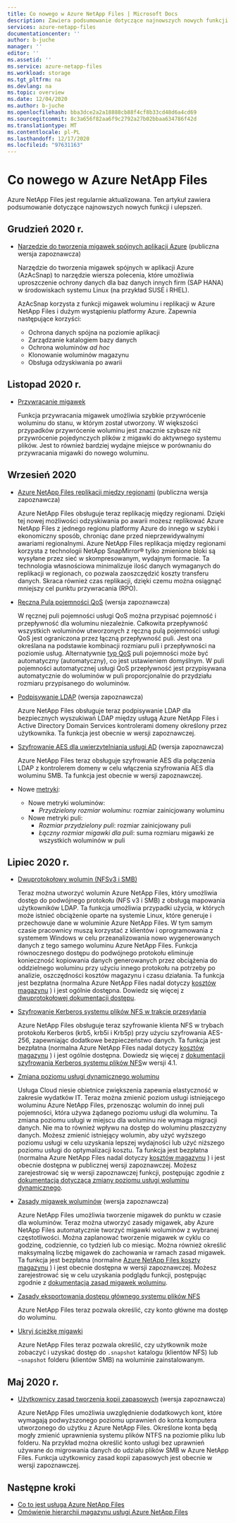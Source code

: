 ```yaml
---
title: Co nowego w Azure NetApp Files | Microsoft Docs
description: Zawiera podsumowanie dotyczące najnowszych nowych funkcji i ulepszeń Azure NetApp Files.
services: azure-netapp-files
documentationcenter: ''
author: b-juche
manager: ''
editor: ''
ms.assetid: ''
ms.service: azure-netapp-files
ms.workload: storage
ms.tgt_pltfrm: na
ms.devlang: na
ms.topic: overview
ms.date: 12/04/2020
ms.author: b-juche
ms.openlocfilehash: bba3dce2a2a18888cb88f4cf8b33cd48d6a4cd69
ms.sourcegitcommit: 8c3a656f82aa6f9c2792a27b02bbaa634786f42d
ms.translationtype: MT
ms.contentlocale: pl-PL
ms.lasthandoff: 12/17/2020
ms.locfileid: "97631163"
---
```

# <a name="whats-new-in-azure-netapp-files"></a>Co nowego w Azure NetApp Files

Azure NetApp Files jest regularnie aktualizowana. Ten artykuł zawiera podsumowanie dotyczące najnowszych nowych funkcji i ulepszeń. 

## <a name="december-2020"></a>Grudzień 2020 r.

* [Narzędzie do tworzenia migawek spójnych aplikacji Azure](azacsnap-introduction.md) (publiczna wersja zapoznawcza)    

    Narzędzie do tworzenia migawek spójnych w aplikacji Azure (AzAcSnap) to narzędzie wiersza polecenia, które umożliwia uproszczenie ochrony danych dla baz danych innych firm (SAP HANA) w środowiskach systemu Linux (na przykład SUSE i RHEL).   

    AzAcSnap korzysta z funkcji migawek woluminu i replikacji w Azure NetApp Files i dużym wystąpieniu platformy Azure. Zapewnia następujące korzyści:

    * Ochrona danych spójna na poziomie aplikacji 
    * Zarządzanie katalogiem bazy danych 
    * Ochrona woluminów *ad hoc* 
    * Klonowanie woluminów magazynu 
    * Obsługa odzyskiwania po awarii 

## <a name="november-2020"></a>Listopad 2020 r.

* [Przywracanie migawek](azure-netapp-files-manage-snapshots.md#revert-a-volume-using-snapshot-revert)

    Funkcja przywracania migawek umożliwia szybkie przywrócenie woluminu do stanu, w którym został utworzony. W większości przypadków przywrócenie woluminu jest znacznie szybsze niż przywrócenie pojedynczych plików z migawki do aktywnego systemu plików. Jest to również bardziej wydajne miejsce w porównaniu do przywracania migawki do nowego woluminu.

## <a name="september-2020"></a>Wrzesień 2020

* [Azure NetApp Files replikacji między regionami](cross-region-replication-introduction.md) (publiczna wersja zapoznawcza)

  Azure NetApp Files obsługuje teraz replikację między regionami. Dzięki tej nowej możliwości odzyskiwania po awarii możesz replikować Azure NetApp Files z jednego regionu platformy Azure do innego w szybki i ekonomiczny sposób, chroniąc dane przed nieprzewidywalnymi awariami regionalnymi. Azure NetApp Files replikacja między regionami korzysta z technologii NetApp SnapMirror® tylko zmienione bloki są wysyłane przez sieć w skompresowanym, wydajnym formacie. Ta technologia własnościowa minimalizuje ilość danych wymaganych do replikacji w regionach, co pozwala zaoszczędzić koszty transferu danych. Skraca również czas replikacji, dzięki czemu można osiągnąć mniejszy cel punktu przywracania (RPO).

* [Ręczna Pula pojemności QoS](manual-qos-capacity-pool-introduction.md) (wersja zapoznawcza)  

    W ręcznej puli pojemności usługi QoS można przypisać pojemność i przepływność dla woluminu niezależnie. Całkowita przepływność wszystkich woluminów utworzonych z ręczną pulą pojemności usługi QoS jest ograniczona przez łączną przepływność puli. Jest ona określana na podstawie kombinacji rozmiaru puli i przepływności na poziomie usług. Alternatywnie [typ QoS](azure-netapp-files-understand-storage-hierarchy.md#qos_types) puli pojemności może być automatyczny (automatyczny), co jest ustawieniem domyślnym. W puli pojemności automatycznej usługi QoS przepływność jest przypisywana automatycznie do woluminów w puli proporcjonalnie do przydziału rozmiaru przypisanego do woluminów.

* [Podpisywanie LDAP](azure-netapp-files-create-volumes-smb.md) (wersja zapoznawcza)   

    Azure NetApp Files obsługuje teraz podpisywanie LDAP dla bezpiecznych wyszukiwań LDAP między usługą Azure NetApp Files i Active Directory Domain Services kontrolerami domeny określony przez użytkownika. Ta funkcja jest obecnie w wersji zapoznawczej.

* [Szyfrowanie AES dla uwierzytelniania usługi AD](azure-netapp-files-create-volumes-smb.md) (wersja zapoznawcza)

    Azure NetApp Files teraz obsługuje szyfrowanie AES dla połączenia LDAP z kontrolerem domeny w celu włączenia szyfrowania AES dla woluminu SMB. Ta funkcja jest obecnie w wersji zapoznawczej. 

* Nowe [metryki](azure-netapp-files-metrics.md):   

    * Nowe metryki woluminów: 
        * *Przydzielony rozmiar woluminu*: rozmiar zainicjowany woluminu
    * Nowe metryki puli: 
        * *Rozmiar przydzielony puli*: rozmiar zainicjowany puli 
        * *Łączny rozmiar migawki dla puli*: suma rozmiaru migawki ze wszystkich woluminów w puli

## <a name="july-2020"></a>Lipiec 2020 r.

* [Dwuprotokołowy wolumin (NFSv3 i SMB)](create-volumes-dual-protocol.md)

    Teraz można utworzyć wolumin Azure NetApp Files, który umożliwia dostęp do podwójnego protokołu (NFS v3 i SMB) z obsługą mapowania użytkowników LDAP. Ta funkcja umożliwia przypadki użycia, w których może istnieć obciążenie oparte na systemie Linux, które generuje i przechowuje dane w woluminie Azure NetApp Files. W tym samym czasie pracownicy muszą korzystać z klientów i oprogramowania z systemem Windows w celu przeanalizowania nowo wygenerowanych danych z tego samego woluminu Azure NetApp Files. Funkcja równoczesnego dostępu do podwójnego protokołu eliminuje konieczność kopiowania danych generowanych przez obciążenia do oddzielnego woluminu przy użyciu innego protokołu na potrzeby po analizie, oszczędności kosztów magazynu i czasu działania. Ta funkcja jest bezpłatna (normalna Azure NetApp Files nadal dotyczy [kosztów magazynu](https://azure.microsoft.com/pricing/details/netapp/) ) i jest ogólnie dostępna. Dowiedz się więcej z [dwuprotokołowej dokumentacji dostępu](create-volumes-dual-protocol.MD).

* [Szyfrowanie Kerberos systemu plików NFS w trakcie przesyłania](configure-kerberos-encryption.MD)

    Azure NetApp Files obsługuje teraz szyfrowanie klienta NFS w trybach protokołu Kerberos (krb5, krb5i i Krb5p) przy użyciu szyfrowania AES-256, zapewniając dodatkowe bezpieczeństwo danych. Ta funkcja jest bezpłatna (normalna Azure NetApp Files nadal dotyczy [kosztów magazynu](https://azure.microsoft.com/pricing/details/netapp/) ) i jest ogólnie dostępna. Dowiedz się więcej z [dokumentacji szyfrowania Kerberos systemu plików NFS](configure-kerberos-encryption.MD)w wersji 4.1.

* [Zmiana poziomu usługi dynamicznego woluminu](dynamic-change-volume-service-level.MD)

    Usługa Cloud niesie obietnice zwiększenia zapewnia elastyczność w zakresie wydatków IT. Teraz można zmienić poziom usługi istniejącego woluminu Azure NetApp Files, przenosząc wolumin do innej puli pojemności, która używa żądanego poziomu usługi dla woluminu. Ta zmiana poziomu usługi w miejscu dla woluminu nie wymaga migracji danych. Nie ma to również wpływu na dostęp do woluminu płaszczyzny danych. Możesz zmienić istniejący wolumin, aby użyć wyższego poziomu usługi w celu uzyskania lepszej wydajności lub użyć niższego poziomu usługi do optymalizacji kosztu. Ta funkcja jest bezpłatna (normalna Azure NetApp Files nadal dotyczy [kosztów magazynu](https://azure.microsoft.com/pricing/details/netapp/) ) i jest obecnie dostępna w publicznej wersji zapoznawczej. Możesz zarejestrować się w wersji zapoznawczej funkcji, postępując zgodnie z [dokumentacją dotyczącą zmiany poziomu usługi woluminu dynamicznego](dynamic-change-volume-service-level.md).

* [Zasady migawek woluminów](azure-netapp-files-manage-snapshots.md#manage-snapshot-policies) (wersja zapoznawcza) 

    Azure NetApp Files umożliwia tworzenie migawek do punktu w czasie dla woluminów. Teraz można utworzyć zasady migawek, aby Azure NetApp Files automatycznie tworzyć migawki woluminów z wybranej częstotliwości. Można zaplanować tworzenie migawek w cyklu co godzinę, codziennie, co tydzień lub co miesiąc. Można również określić maksymalną liczbę migawek do zachowania w ramach zasad migawek. Ta funkcja jest bezpłatna (normalne [Azure NetApp Files koszty magazynu](https://azure.microsoft.com/pricing/details/netapp/) ) i jest obecnie dostępna w wersji zapoznawczej. Możesz zarejestrować się w celu uzyskania podglądu funkcji, postępując zgodnie z [dokumentacją zasad migawek woluminu](azure-netapp-files-manage-snapshots.md#manage-snapshot-policies).

* [Zasady eksportowania dostępu głównego systemu plików NFS](azure-netapp-files-configure-export-policy.md)

    Azure NetApp Files teraz pozwala określić, czy konto główne ma dostęp do woluminu. 

* [Ukryj ścieżkę migawki](azure-netapp-files-manage-snapshots.md#restore-a-file-from-a-snapshot-using-a-client)

    Azure NetApp Files teraz pozwala określić, czy użytkownik może zobaczyć i uzyskać dostęp do `.snapshot` katalogu (klientów NFS) lub `~snapshot` folderu (klientów SMB) na woluminie zainstalowanym.

## <a name="may-2020"></a>Maj 2020 r.

* [Użytkownicy zasad tworzenia kopii zapasowych](azure-netapp-files-create-volumes-smb.md#create-an-active-directory-connection) (wersja zapoznawcza)

    Azure NetApp Files umożliwia uwzględnienie dodatkowych kont, które wymagają podwyższonego poziomu uprawnień do konta komputera utworzonego do użytku z Azure NetApp Files. Określone konta będą mogły zmienić uprawnienia systemu plików NTFS na poziomie pliku lub folderu. Na przykład można określić konto usługi bez uprawnień używane do migrowania danych do udziału plików SMB w Azure NetApp Files. Funkcja użytkownicy zasad kopii zapasowych jest obecnie w wersji zapoznawczej.

## <a name="next-steps"></a>Następne kroki
* [Co to jest usługa Azure NetApp Files](azure-netapp-files-introduction.md)
* [Omówienie hierarchii magazynu usługi Azure NetApp Files](azure-netapp-files-understand-storage-hierarchy.md) 
